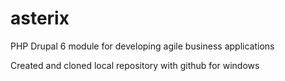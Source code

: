 asterix
=======

PHP Drupal 6 module for developing agile business applications

Created and cloned local repository with github for windows